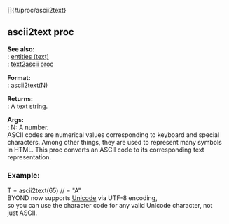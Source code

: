 []{#/proc/ascii2text}    
## ascii2text proc    
**See also:**    
:   [entities (text)](/ref/DM/text/entities)    
:   [text2ascii proc](/ref/proc/text2ascii)    
<!-- -->    
**Format:**    
:   ascii2text(N)    
<!-- -->    
**Returns:**    
:   A text string.    
<!-- -->    
**Args:**    
:   N: A number.    
ASCII codes are numerical values corresponding to keyboard and special    
characters. Among other things, they are used to represent many symbols    
in HTML. This proc converts an ASCII code to its corresponding text    
representation.    
### Example:    
T = ascii2text(65) // = \"A\"    
BYOND now supports [Unicode](/ref/%7Bnotes%7D/Unicode) via UTF-8 encoding,    
so you can use the character code for any valid Unicode character, not    
just ASCII.  